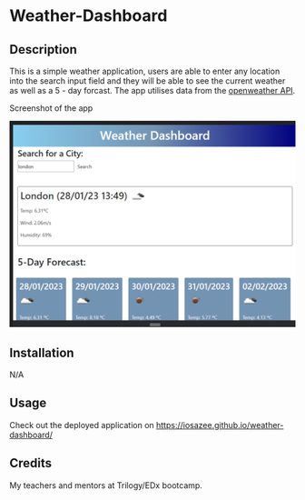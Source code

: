 # Weather-Dashboard

## Description

This is a simple weather application, users are able to enter any location into the search input field and they will be able to see the current weather as well as a 5 - day forcast. The app utilises data from the [openweather API](https://openweathermap.org).

Screenshot of the app

![Screenshot of the app.](./assets/img/screenshot.png)

## Installation

N/A

## Usage

Check out the deployed application on https://iosazee.github.io/weather-dashboard/

## Credits

My teachers and mentors at Trilogy/EDx bootcamp.